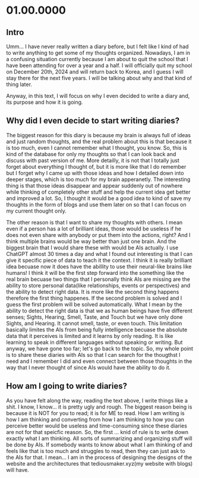 # 01.00.0000

## Intro

Umm... I have never really written a diary before, but I felt like I kind of had to write anything to get some of my thoughts organized. Nowadays, I am in a confusing situation currently because I am about to quit the school that I have been attending for over a year and a half. I will officially quit my school on December 20th, 2024 and will return back to Korea, and I guess I will stay there for the next five years. I will be talking about why and that kind of thing later.

Anyway, in this text, I will focus on why I even decided to write a diary and, its purpose and how it is going.

## Why did I even decide to start writing diaries?

The biggest reason for this diary is because my brain is always full of ideas and just random thoughts, and the real problem about this is that because it is too much, even I cannot remember what I thought, you know. So, this is kind of the database for only my thoughts so that I can look back and discuss with past version of me. More detailly, it is not that I totally just forget about everything I thought of, but it is more like that I do remember but I forget why I came up with those ideas and how I detailed down into deeper stages, which is too much for my brain apperanetly. The interesting thing is that those ideas disappear and appear suddenly out of nowhere while thinking of completely other stuff and help the current idea get better and improved a lot. So, I thought it would be a good idea to kind of save my thoughts in the form of blogs and use them later on so that I can focus on my current thought only.

The other reason is that I want to share my thoughts with others. I mean even if a person has a lot of brilliant ideas, those would be useless if he does not even share with anybody or put them into the actions, right? And I think multiple brains would be way better than just one brain. And the biggest brain that I would share these with would be AIs actually. I use ChatGPT almost 30 times a day and what I found out interesting is that I can give it specific piece of data to teach it the context. I think it is really brilliant idea becuase now it does have the abillity to use their neural-like brains like humans! I think it will be the first step forward into the something like the real brain becuase two things that I personally think AIs are missing are the ability to store personal data(like relationships, events or perspectives) and the ability to detect right data. It is more like the second thing happens therefore the first thing happenes. If the second problem is solved and I guess the first problem will be solved automatically. What I mean by the ability to detect the right data is that we as human beings have five different senses; Sights, Hearing, Smell, Taste, and Touch but we have only done Sights, and Hearing. It cannot smell, taste, or even touch. This limitation basically limites the AIs from being fully intelligence becuase the absolute data that it perceives is limited and it learns by only reading. It is like learning to speak in different languages without speaking or writing. But anyway, we have gone too far; let's go back to the topic. So, my whole point is to share these diaries with AIs so that I can search for the thougthst I need and I remember I did and even connect between those thoughts in the way that I never thought of since AIs would have the ability to do it.

## How am I going to write diaries?

As you have felt along the way, reading the text above, I write things like a shit. I know, I know... it is pretty ugly and rough. The biggest reason being is because it is NOT for you to read; it is for ME to read. How I am writing is how I am thinking and converting from how I am thinking to how you can perceive better would be useless and time-consuming since these diaries are not for that speicfic reason. So, the first ... knid of rule is to write down exactly what I am thinking. All sorts of summarizing and organizing stuff will be done by AIs. If somebody wants to know about what I am thinking of and feels like that is too much and struggles to read, then they can just ask to the AIs for that. I mean... I am in the process of designing the designs of the website and the architectures that tediousmaker.xyz(my website with blogs) will have.
